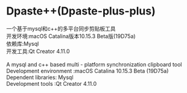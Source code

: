 # Dpaste++(Dpaste-plus-plus)
一个基于mysql和c++的多平台同步剪贴板工具<br>
开发环境:macOS Catalina版本10.15.3 Beta版(19D75a) <br>
依赖库:Mysql<br>
开发工具:Qt Creator 4.11.0<br>
<br>
A mysql and c++ based multi - platform synchronization clipboard tool<br>
Development environment :macOS Catalina 10.15.3 Beta (19D75a)<br>
Dependent libraries: Mysql<br>
Development tools :Qt Creator 4.11.0

